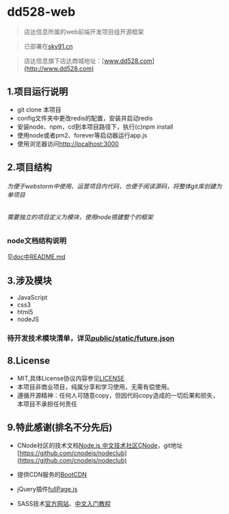 # dd528-web
 > 店达信息所属的web前端开发项目组开源框架
 
 > 已部署在[sky91.cn](http://sky91.cn)
 
 > 店达信息旗下店达商城地址：[www.dd528.com](http://www.dd528.com)

## 1.项目运行说明
* git clone 本项目
* config文件夹中更改redis的配置，安装并启动redis
* 安装node、npm，cd到本项目路径下，执行(c)npm install
* 使用node或者pm2、forever等启动器运行app.js
* 使用浏览器访问[http://localhost:3000](http://localhost:3000)

## 2.项目结构
###### 为便于webstorm中使用、运营项目内代码，也便于阅读源码，将整体git库创建为单项目
###### 需要独立的项目定义为模块，使用node搭建整个的框架
### node文档结构说明
 见[doc中README.md](./doc)
## 3.涉及模块
* JavaScript
* css3
* html5
* nodeJS

### 待开发技术模块清单，详见[public/static/future.json](./public/static/future.json)

## 8.License
* MIT,具体License协议内容参见[LICENSE](./LICENSE)
* 本项目非商业项目，纯属分享和学习使用，无需有偿使用。
* 遵循开源精神：任何人可随意copy，但因代码copy造成的一切后果和损失，本项目不承担任何责任

## 9.特此感谢(排名不分先后)
* CNode社区的技术文档[Node.js 中文技术社区CNode](http://cnodejs.org/)，git地址[https://github.com/cnodejs/nodeclub](https://github.com/cnodejs/nodeclub)
* 提供CDN服务的[BootCDN](http://www.bootcdn.cn/)

* jQuery插件[fullPage.js](https://github.com/alvarotrigo/fullPage.js)

* SASS技术[官方网站](http://sass-lang.com/documentation/file.SASS_REFERENCE.html)、[中文入门教程](http://www.w3cplus.com/sassguide/syntax.html)

